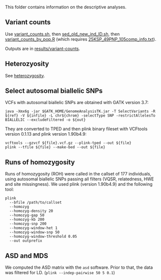 This folder contains information on the descriptive analyses.

## Variant counts

Use [variant_counts.sh](variant_counts.sh), then [sed_old_new_ind_ID.sh](sed_old_new_ind_ID.sh), then [variant_counts_by_pop.R](variant_counts_by_pop.R) (which requires [25KSP_49PNP_105comp_info.txt](25KSP_49PNP_105comp_info.txt)).

Outputs are in [results/variant-counts](../results/variant-counts).

## Heterozyosity

See [heterozygosity](heterozygosity).

## Select autosomal biallelic SNPs

VCFs with autosomal biallelic SNPs are obtained with GATK version 3.7:

```
java -Xmx6g -jar $GATK_HOME/GenomeAnalysisTK.jar -T SelectVariants -R ${ref} -V ${infile} -L chr${chrom} -selectType SNP -restrictAllelesTo BIALLELIC --excludeFiltered -o ${out}
```
They are converted to TPED and then plink binary fileset with VCFtools version 0.1.13 and plink version 1.90b4.9:
```
vcftools --gzvcf ${file}.vcf.gz --plink-tped --out ${file}
plink --tfile ${file} --make-bed --out ${file}
```

## Runs of homozygosity

Runs of homozygosity (ROH) were called in the callset of 177 individuals, using autosomal biallelic SNPs passing all filters (VQSR, relatedness, HWE and site missingness). We used plink (version 1.90b4.9) and the following tool:

```
plink
  --bfile /path/to/callset
  --homozyg
  --homozyg-density 20
  --homozyg-gap 50
  --homozyg-kb 200
  --homozyg-snp 200
  --homozyg-window-het 1
  --homozyg-window-snp 50
  --homozyg-window-threshold 0.05
  --out outprefix
```

## ASD and MDS

We computed the ASD matrix with the `asd` software. Prior to that, the data was filtered for LD. (`plink --indep-pairwise 50 5 0.1`)
